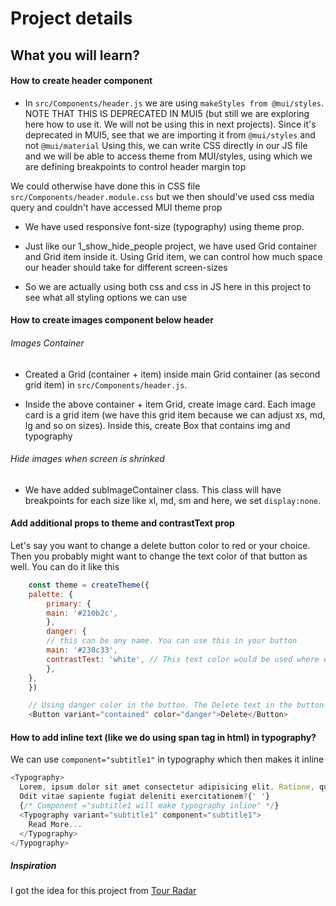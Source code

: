 # Project details

## What you will learn?

#### How to create header component

- In `src/Components/header.js` we are using `makeStyles from @mui/styles`. NOTE THAT THIS IS DEPRECATED IN MUI5 (but still we are exploring here how to use it. We will not be using this in next projects). Since it's deprecated in MUI5, see that we are importing it from `@mui/styles` and not `@mui/material` Using this, we can write CSS directly in our JS file and we will be able to access theme from MUI/styles, using which we are defining breakpoints to control header margin top

We could otherwise have done this in CSS file `src/Components/header.module.css` but we then should've used css media query and couldn't have accessed MUI theme prop

- We have used responsive font-size (typography) using theme prop.

- Just like our 1_show_hide_people project, we have used Grid container and Grid item inside it. Using Grid item, we can control how much space our header should take for different screen-sizes

- So we are actually using both css and css in JS here in this project to see what all styling options we can use

#### How to create images component below header

###### Images Container

- Created a Grid (container + item) inside main Grid container (as second grid item) in `src/Components/header.js`.

- Inside the above container + item Grid, create image card. Each image card is a grid item (we have this grid item because we can adjust xs, md, lg and so on sizes). Inside this, create Box that contains img and typography

###### Hide images when screen is shrinked

- We have added subImageContainer class. This class will have breakpoints for each size like xl, md, sm and here, we set `display:none`.

#### Add additional props to theme and contrastText prop

Let's say you want to change a delete button color to red or your choice. Then you probably might want to change the text color of that button as well. You can do it like this

```js
    const theme = createTheme({
    palette: {
        primary: {
        main: '#210b2c',
        },
        danger: {
        // this can be any name. You can use this in your button
        main: '#230c33',
        contrastText: 'white', // This text color would be used where ever you use danger color
        },
    },
    })

    // Using danger color in the button. The Delete text in the button would be white (contrastText)
    <Button variant="contained" color="danger">Delete</Button>
```

#### How to add inline text (like we do using span tag in html) in typography?

We can use `component="subtitle1"` in typography which then makes it inline

```js
<Typography>
  Lorem, ipsum dolor sit amet consectetur adipisicing elit. Ratione, quo ipsam?
  Odit vitae sapiente fugiat deleniti exercitationem?{' '}
  {/* Component ="subtitle1 will make typography inline" */}
  <Typography variant="subtitle1" component="subtitle1">
    Read More...
  </Typography>
</Typography>
```

##### Inspiration

I got the idea for this project from [Tour Radar](https://www.tourradar.com/)
